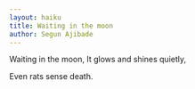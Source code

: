 ```yaml
---
layout: haiku
title: Waiting in the moon
author: Segun Ajibade
---
```


Waiting in the moon,
It glows and shines quietly,

Even rats sense death.